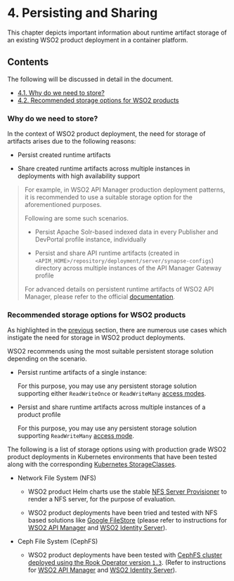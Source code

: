# 4. Persisting and Sharing

This chapter depicts important information about runtime artifact storage of an existing WSO2 product deployment in a container platform.

## Contents

The following will be discussed in detail in the document.

* [4.1. Why do we need to store?](#why-do-we-need-to-store?)
* [4.2. Recommended storage options for WSO2 products](#recommended-storage-options-for-wso2-products)

### Why do we need to store?

In the context of WSO2 product deployment, the need for storage of artifacts arises due to the following reasons:

* Persist created runtime artifacts

* Share created runtime artifacts across multiple instances in deployments with high availability support

> For example, in WSO2 API Manager production deployment patterns, it is recommended to use a suitable storage option
  for the aforementioned purposes.
>
> Following are some such scenarios.
>
>   - Persist Apache Solr-based indexed data in every Publisher and DevPortal profile instance, individually
>
>   - Persist and share API runtime artifacts (created in `<APIM_HOME>/repository/deployment/server/synapse-configs`) directory
>     across multiple instances of the API Manager Gateway profile
>
> For advanced details on persistent runtime artifacts of WSO2 API Manager, please refer to the official
[documentation](https://apim.docs.wso2.com/en/latest/install-and-setup/setup/reference/common-runtime-and-configuration-artifacts/#persistent-runtime-artifacts).

### Recommended storage options for WSO2 products

As highlighted in the [previous](#why-do-we-need-to-store?) section, there are numerous use cases which instigate the need
for storage in WSO2 product deployments.

WSO2 recommends using the most suitable persistent storage solution depending on the scenario.

* Persist runtime artifacts of a single instance: 

  For this purpose, you may use any persistent storage solution supporting either `ReadWriteOnce` or `ReadWriteMany`
  [access modes](https://kubernetes.io/docs/concepts/storage/persistent-volumes/#access-modes).

* Persist and share runtime artifacts across multiple instances of a product profile

  For this purpose, you may use any persistent storage solution supporting `ReadWriteMany`
  [access mode](https://kubernetes.io/docs/concepts/storage/persistent-volumes/#access-modes).

The following is a list of storage options using with production grade WSO2 product deployments in Kubernetes environments that
have been tested along with the corresponding [Kubernetes StorageClasses](https://kubernetes.io/docs/concepts/storage/storage-classes/).

* Network File System (NFS)

  - WSO2 product Helm charts use the stable [NFS Server Provisioner](https://hub.helm.sh/charts/stable/nfs-server-provisioner)
    to render a NFS server, for the purpose of evaluation.
    
  - WSO2 product deployments have been tried and tested with NFS based solutions like [Google FileStore](https://cloud.google.com/filestore)
    (please refer to instructions for [WSO2 API Manager](https://github.com/wso2/kubernetes-apim/issues/359#issuecomment-639729986) and
    [WSO2 Identity Server](https://github.com/wso2/kubernetes-is/issues/227#issuecomment-639735208)).

* Ceph File System (CephFS)

  - WSO2 product deployments have been tested with [CephFS cluster deployed using the Rook Operator version `1.3`](https://rook.io/docs/rook/v1.3/ceph-quickstart.html).
    (Refer to instructions for [WSO2 API Manager](https://github.com/wso2/kubernetes-apim/issues/410#issuecomment-654070688) and
    [WSO2 Identity Server](https://github.com/wso2/kubernetes-is/issues/240#issuecomment-654681300)).

